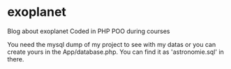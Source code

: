 # exoplanet
Blog  about exoplanet
Coded in PHP POO during courses

You need the mysql dump of my project to see with my datas or you can create yours in the App/database.php. 
You can find it as 'astronomie.sql' in there.

